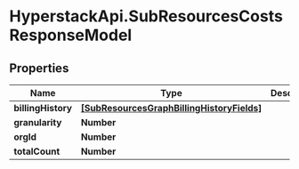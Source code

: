 # HyperstackApi.SubResourcesCostsResponseModel

## Properties

Name | Type | Description | Notes
------------ | ------------- | ------------- | -------------
**billingHistory** | [**[SubResourcesGraphBillingHistoryFields]**](SubResourcesGraphBillingHistoryFields.md) |  | [optional] 
**granularity** | **Number** |  | [optional] 
**orgId** | **Number** |  | [optional] 
**totalCount** | **Number** |  | [optional] 


